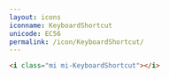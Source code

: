 ```yaml
---
layout: icons
iconname: KeyboardShortcut
unicode: EC56
permalink: /icon/KeyboardShortcut/
---
```


``` html
<i class="mi mi-KeyboardShortcut"></i>
```
